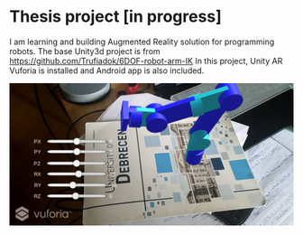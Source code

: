# Thesis project [in progress]

I am learning and building Augmented Reality solution for programming robots.
The base Unity3d project is from https://github.com/Trufiadok/6DOF-robot-arm-IK
In this project, Unity AR Vuforia is installed and Android app is also
included.

![Alt text](screenshots/Screenshot_20200622-173849.jpg?raw=true "Title")
